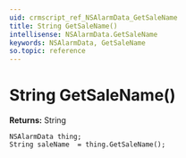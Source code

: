 ```yaml
---
uid: crmscript_ref_NSAlarmData_GetSaleName
title: String GetSaleName()
intellisense: NSAlarmData.GetSaleName
keywords: NSAlarmData, GetSaleName
so.topic: reference
---
```


# String GetSaleName()

**Returns:** String

```crmscript
NSAlarmData thing;
String saleName  = thing.GetSaleName();
```

